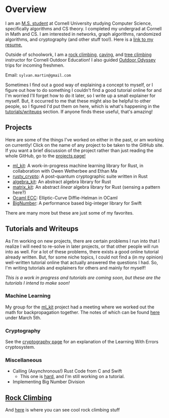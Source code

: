 # Overview
I am an [M.S. student](https://www.cs.cornell.edu/ms) at Cornell University studying Computer Science, specifically algorithms
and CS theory. I completed my undergrad at Cornell in Math and CS. I am interested in networks,
graph algorithms, randomized algorithms, and cryptography (and other stuff too!). Here is a 
[link to my resume.](files/Sylvan%20Martin%20Resume.pdf)

Outside of schoolwork, I am a [rock climbing](climbing/CLIMBING.md), [caving](caving/caving.md), and 
[tree climbing](trees/trees.md) instructor for Cornell Outdoor Education! I also guided [Outdoor Odyssey](https://scl.cornell.edu/coe/odyssey)
trips for incoming freshmen.

Email: `sylvan.martin@gmail.com`

Sometimes I find out a good way of explaining a concept to myself, or I figure out how to do something I couldn't
find a good tutorial online for and I'm worried I'll forget how to do it later, so I write up a small explainer
for myself. But, it occurred to me that these might also be helpful to other people, so I figured I'd put them 
on here, which is what's happening in the [tutorials/writeups](#tutorials-and-writeups) section. If anyone finds
these useful, that's amazing!

## Projects
Here are some of the things I've worked on either in the past, or am working on currently! Click on the name of any project to be taken to the GitHub site. If you want a brief discussion of the project rather than just reading the whole GitHub, go to the 
[projects page!](projects/projects.md)

 - [ml_kit](https://github.com/SylvanM/ml_kit): A work-in-progress machine learning library for Rust, in collaboration with Owen Wetherbee and Ethan Ma
 - [rusty_crypto](https://github.com/SylvanM/rusty_crypto): A post-quantum cryptographic suite written in Rust
 - [algebra_kit](https://github.com/SylvanM/algebra_kit): An abstract algebra library for Rust
 - [matrix_kit](https://github.com/SylvanM/matrix_kit): An abstract *linear* algebra library for Rust (sensing a pattern here?)
 - [Ocaml ECC](https://github.com/SylvanM/cs3110-sectool): Elliptic-Curve Diffie-Helman in OCaml
 - [BigNumber](https://github.com/SylvanM/BigNumber): A performance based big-integer library for Swift

There are many more but these are just some of my favorites.

## Tutorials and Writeups

As I'm working on new projects, there are certain problems I run into that I realize I will need to re-solve in later projects,
or that other people will run into as well. For a lot of these problems, there exists a good online tutorial already written. But,
for some niche topics, I could not find a (in my opinion) well-written tutorial online that actually answered the questions I had.
So, I'm writing tutorials and explainers for others and mainly for myself!

*This is a work in progress and tutorials are coming soon, but these are the tutorials I intend to make soon!*

### Machine Learning

My group for the [ml_kit](https://github.com/SylvanM/ml_kit) project had a meeting where we worked out the math for 
backpropagation together. The notes of which can be found [here](https://github.com/SylvanM/ml_kit/blob/writeup/writeups/tex/notes.pdf)
under March 5th.

### Cryptography

See the [cryptography page](cryptography/crypto.md) for an explanation of the Learning With Errors cryptosystem.

### Miscellaneous

- Calling (Asynchronous!) Rust Code from C and Swift
	- This one is [hard](https://www.reddit.com/r/rust/comments/w2tlzv/comment/igs8797/?utm_source=share&utm_medium=web3x&utm_name=web3xcss&utm_term=1&utm_content=share_button), and I'm still working on a tutorial. 
- Implementing Big Number Division

## [Rock Climbing](climbing/CLIMBING.md)
And [here](climbing/CLIMBING.md) is where you can see cool rock climbing stuff
